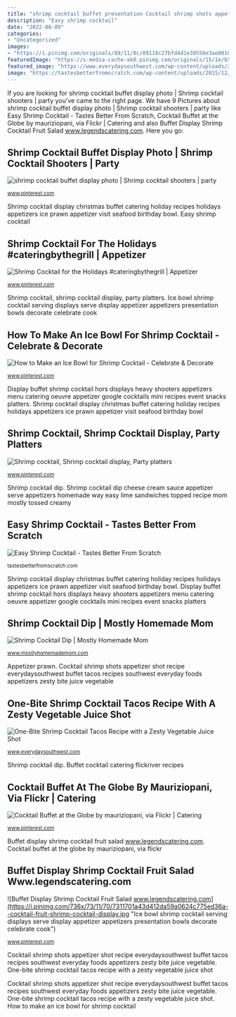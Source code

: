 ```yaml
---
title: "shrimp cocktail buffet presentation Cocktail shrimp shots appetizer shot recipe everydaysouthwest buffet tacos recipes southwest everyday foods appetizers zesty bite juice vegetable"
description: "Easy shrimp cocktail"
date: "2022-08-09"
categories:
- "Uncategorized"
images:
- "https://i.pinimg.com/originals/89/11/8c/89118c27bfd4d1e39558e3ae00107775.png"
featuredImage: "https://s-media-cache-ak0.pinimg.com/originals/15/1e/b5/151eb5e28c6ce391bd68eccf832ecef9.jpg"
featured_image: "https://www.everydaysouthwest.com/wp-content/uploads/2010/01/Shrimp-Cocktail-Shots.jpg"
image: "https://tastesbetterfromscratch.com/wp-content/uploads/2015/12/Shrimp-Cocktail-2.jpg"
---
```


If you are looking for shrimp cocktail buffet display photo | Shrimp cocktail shooters | party you've came to the right page. We have 9 Pictures about shrimp cocktail buffet display photo | Shrimp cocktail shooters | party like Easy Shrimp Cocktail - Tastes Better From Scratch, Cocktail Buffet at the Globe by mauriziopani, via Flickr | Catering and also Buffet Display Shrimp Cocktail Fruit Salad www.legendscatering.com. Here you go:

## Shrimp Cocktail Buffet Display Photo | Shrimp Cocktail Shooters | Party

![shrimp cocktail buffet display photo | Shrimp cocktail shooters | party](https://s-media-cache-ak0.pinimg.com/originals/15/1e/b5/151eb5e28c6ce391bd68eccf832ecef9.jpg "Shrimp cocktail display christmas buffet catering holiday recipes holidays appetizers ice prawn appetizer visit seafood birthday bowl")

<small>www.pinterest.com</small>

Shrimp cocktail display christmas buffet catering holiday recipes holidays appetizers ice prawn appetizer visit seafood birthday bowl. Easy shrimp cocktail

## Shrimp Cocktail For The Holidays #cateringbythegrill | Appetizer

![Shrimp Cocktail for the Holidays #cateringbythegrill | Appetizer](https://i.pinimg.com/originals/af/dd/f3/afddf3b3779d90a576e700aec1e1d570.jpg "One-bite shrimp cocktail tacos recipe with a zesty vegetable juice shot")

<small>www.pinterest.com</small>

Shrimp cocktail, shrimp cocktail display, party platters. Ice bowl shrimp cocktail serving displays serve display appetizer appetizers presentation bowls decorate celebrate cook

## How To Make An Ice Bowl For Shrimp Cocktail - Celebrate &amp; Decorate

![How to Make an Ice Bowl for Shrimp Cocktail - Celebrate &amp; Decorate](https://i.pinimg.com/originals/89/11/8c/89118c27bfd4d1e39558e3ae00107775.png "Shrimp cocktail for the holidays #cateringbythegrill")

<small>www.pinterest.com</small>

Display buffet shrimp cocktail hors displays heavy shooters appetizers menu catering oeuvre appetizer google cocktails mini recipes event snacks platters. Shrimp cocktail display christmas buffet catering holiday recipes holidays appetizers ice prawn appetizer visit seafood birthday bowl

## Shrimp Cocktail, Shrimp Cocktail Display, Party Platters

![Shrimp cocktail, Shrimp cocktail display, Party platters](https://i.pinimg.com/736x/7f/0b/85/7f0b859342b6c6109a8caf4a90268360--seafood-platter-wedding-reception.jpg "Cocktail buffet at the globe by mauriziopani, via flickr")

<small>www.pinterest.com</small>

Shrimp cocktail dip. Shrimp cocktail dip cheese cream sauce appetizer serve appetizers homemade way easy lime sandwiches topped recipe mom mostly tossed creamy

## Easy Shrimp Cocktail - Tastes Better From Scratch

![Easy Shrimp Cocktail - Tastes Better From Scratch](https://tastesbetterfromscratch.com/wp-content/uploads/2015/12/Shrimp-Cocktail-2.jpg "Shrimp cocktail dip")

<small>tastesbetterfromscratch.com</small>

Shrimp cocktail display christmas buffet catering holiday recipes holidays appetizers ice prawn appetizer visit seafood birthday bowl. Display buffet shrimp cocktail hors displays heavy shooters appetizers menu catering oeuvre appetizer google cocktails mini recipes event snacks platters

## Shrimp Cocktail Dip | Mostly Homemade Mom

![Shrimp Cocktail Dip | Mostly Homemade Mom](http://3.bp.blogspot.com/-tHd4OM2Lzm4/UZ0a0T2fSXI/AAAAAAAAGJU/YT06r6lc_rU/s640/Shrimp+Cocktail+Dip+1.jpg "Appetizer prawn")

<small>www.mostlyhomemademom.com</small>

Appetizer prawn. Cocktail shrimp shots appetizer shot recipe everydaysouthwest buffet tacos recipes southwest everyday foods appetizers zesty bite juice vegetable

## One-Bite Shrimp Cocktail Tacos Recipe With A Zesty Vegetable Juice Shot

![One-Bite Shrimp Cocktail Tacos Recipe with a Zesty Vegetable Juice Shot](https://www.everydaysouthwest.com/wp-content/uploads/2010/01/Shrimp-Cocktail-Shots.jpg "Shrimp cocktail display christmas buffet catering holiday recipes holidays appetizers ice prawn appetizer visit seafood birthday bowl")

<small>www.everydaysouthwest.com</small>

Shrimp cocktail dip. Buffet cocktail catering flickriver recipes

## Cocktail Buffet At The Globe By Mauriziopani, Via Flickr | Catering

![Cocktail Buffet at the Globe by mauriziopani, via Flickr | Catering](https://i.pinimg.com/originals/82/4e/bf/824ebf63ead18cd9afcc6bfd5f8b589e.jpg "Platter shrimp cocktail platters display appetizer trays seafood shrimps reception cheese buffet meat presentation cocktails serving")

<small>www.pinterest.com</small>

Buffet display shrimp cocktail fruit salad www.legendscatering.com. Cocktail buffet at the globe by mauriziopani, via flickr

## Buffet Display Shrimp Cocktail Fruit Salad Www.legendscatering.com

![Buffet Display Shrimp Cocktail Fruit Salad www.legendscatering.com](https://i.pinimg.com/736x/73/11/70/7311701a43d412da59a0624c775ed36a--cocktail-fruit-shrimp-cocktail-display.jpg "Ice bowl shrimp cocktail serving displays serve display appetizer appetizers presentation bowls decorate celebrate cook")

<small>www.pinterest.com</small>

Cocktail shrimp shots appetizer shot recipe everydaysouthwest buffet tacos recipes southwest everyday foods appetizers zesty bite juice vegetable. One-bite shrimp cocktail tacos recipe with a zesty vegetable juice shot

Cocktail shrimp shots appetizer shot recipe everydaysouthwest buffet tacos recipes southwest everyday foods appetizers zesty bite juice vegetable. One-bite shrimp cocktail tacos recipe with a zesty vegetable juice shot. How to make an ice bowl for shrimp cocktail
